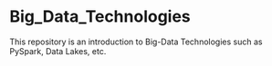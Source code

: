 # Big_Data_Technologies
This repository is an introduction to Big-Data Technologies such as PySpark, Data Lakes, etc.
